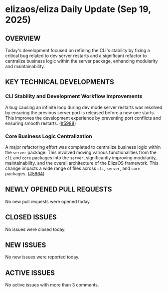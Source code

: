 # elizaos/eliza Daily Update (Sep 19, 2025)
## OVERVIEW 
Today's development focused on refining the CLI's stability by fixing a critical bug related to dev server restarts and a significant refactor to centralize business logic within the server package, enhancing modularity and maintainability.

## KEY TECHNICAL DEVELOPMENTS

### CLI Stability and Development Workflow Improvements
A bug causing an infinite loop during dev mode server restarts was resolved by ensuring the previous server port is released before a new one starts. This improves the development experience by preventing port conflicts and ensuring smooth restarts. ([#5988](https://github.com/elizaos/eliza/pull/5988))

### Core Business Logic Centralization
A major refactoring effort was completed to centralize business logic within the `server` package. This involved moving various functionalities from the `cli` and `core` packages into the `server`, significantly improving modularity, maintainability, and the overall architecture of the ElizaOS framework. This change impacts a wide range of files across `cli`, `server`, and `core` packages. ([#5864](https://github.com/elizaos/eliza/pull/5864))

## NEWLY OPENED PULL REQUESTS
No new pull requests were opened today.

## CLOSED ISSUES
No issues were closed today.

## NEW ISSUES
No new issues were reported today.

## ACTIVE ISSUES
No active issues with more than 3 comments.
